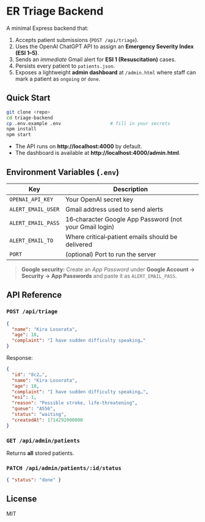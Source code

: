 # ER Triage Backend

A minimal Express backend that:

1. Accepts patient submissions (`POST /api/triage`).
2. Uses the OpenAI ChatGPT API to assign an **Emergency Severity Index (ESI 1–5)**.
3. Sends an *immediate* Gmail alert for **ESI 1 (Resuscitation)** cases.
4. Persists every patient to `patients.json`.
5. Exposes a lightweight **admin dashboard** at `/admin.html` where staff can mark a patient as `ongoing` or `done`.

## Quick Start

```bash
git clone <repo>
cd triage-backend
cp .env.example .env                  # fill in your secrets
npm install
npm start
```

- The API runs on **http://localhost:4000** by default.
- The dashboard is available at **http://localhost:4000/admin.html**.

## Environment Variables (`.env`)

| Key               | Description                                             |
| ----------------- | ------------------------------------------------------- |
| `OPENAI_API_KEY`  | Your OpenAI secret key                                  |
| `ALERT_EMAIL_USER`| Gmail address used to send alerts                       |
| `ALERT_EMAIL_PASS`| 16‑character Google App Password (not your Gmail login) |
| `ALERT_EMAIL_TO`  | Where critical‑patient emails should be delivered       |
| `PORT`            | (optional) Port to run the server                       |

> **Google security:** Create an *App Password* under **Google Account → Security → App Passwords** and paste it as `ALERT_EMAIL_PASS`.

## API Reference

### `POST /api/triage`

```json
{
  "name": "Kira Losorata",
  "age": 18,
  "complaint": "I have sudden difficulty speaking…"
}
```

Response:

```json
{
  "id": "8c2…",
  "name": "Kira Losorata",
  "age": 18,
  "complaint": "I have sudden difficulty speaking…",
  "esi": 1,
  "reason": "Possible stroke, life‑threatening",
  "queue": "A556",
  "status": "waiting",
  "createdAt": 1714292000000
}
```

### `GET /api/admin/patients`

Returns **all** stored patients.

### `PATCH /api/admin/patients/:id/status`

```json
{ "status": "done" }
```

## License

MIT
